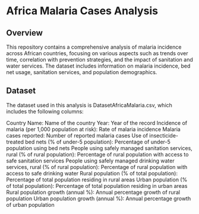 # Africa Malaria Cases Analysis
## Overview
This repository contains a comprehensive analysis of malaria incidence across African countries, focusing on various aspects such as trends over time, correlation with prevention strategies, and the impact of sanitation and water services. The dataset includes information on malaria incidence, bed net usage, sanitation services, and population demographics.
## Dataset
The dataset used in this analysis is DatasetAfricaMalaria.csv, which includes the following columns:

Country Name: Name of the country
Year: Year of the record
Incidence of malaria (per 1,000 population at risk): Rate of malaria incidence
Malaria cases reported: Number of reported malaria cases
Use of insecticide-treated bed nets (% of under-5 population): Percentage of under-5 population using bed nets
People using safely managed sanitation services, rural (% of rural population): Percentage of rural population with access to safe sanitation services
People using safely managed drinking water services, rural (% of rural population): Percentage of rural population with access to safe drinking water
Rural population (% of total population): Percentage of total population residing in rural areas
Urban population (% of total population): Percentage of total population residing in urban areas
Rural population growth (annual %): Annual percentage growth of rural population
Urban population growth (annual %): Annual percentage growth of urban population
